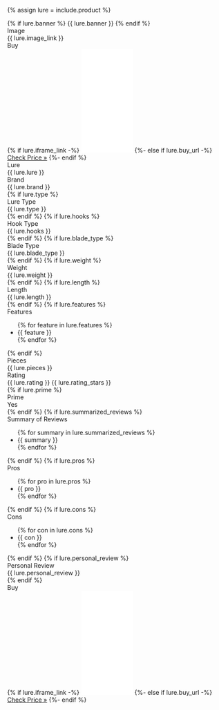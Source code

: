 {% assign lure = include.product %}
<div class="comparison-table">
  {% if lure.banner %}
  <span class="banner {{ lure.banner_class }}">{{ lure.banner }}</span>
  {% endif %}
  <div class="row">
    <div class="head">Image</div>
    <div class="data">{{ lure.image_link }}</div>
  </div>
  <div class="row">
    <div class="head">Buy</div>
    <div class="data">
    {% if lure.iframe_link -%}
      <iframe sandbox="allow-popups allow-scripts allow-modals allow-forms allow-same-origin" style="width:120px;height:240px;" marginwidth="0" marginheight="0" scrolling="no" frameborder="0" src="{{ lure.iframe_link }}"></iframe>
    {%- else if lure.buy_url -%}
      <a class="btn btn-accent" href="{{ lure.buy_url }}" role="button">Check Price »</a>
    {%- endif %}
    </div>
  </div>
  <div class="row">
    <div class="head">Lure</div>
    <div class="data">{{ lure.lure }}</div>
  </div>
  <div class="row">
    <div class="head">Brand</div>
    <div class="data">{{ lure.brand }}</div>
  </div>
  {% if lure.type %}
  <div class="row">
    <div class="head">Lure Type</div>
    <div class="data">{{ lure.type }}</div>
  </div>
  {% endif %}
  {% if lure.hooks %}
  <div class="row">
    <div class="head">Hook Type</div>
    <div class="data">{{ lure.hooks }}</div>
  </div>
  {% endif %}
  {% if lure.blade_type %}
  <div class="row">
    <div class="head">Blade Type</div>
    <div class="data">{{ lure.blade_type }}</div>
  </div>
  {% endif %}
  {% if lure.weight %}
  <div class="row">
    <div class="head">Weight</div>
    <div class="data">{{ lure.weight }}</div>
  </div>
  {% endif %}
  {% if lure.length %}
  <div class="row">
    <div class="head">Length</div>
    <div class="data">{{ lure.length }}</div>
  </div>
  {% endif %}
  {% if lure.features %}
  <div class="row">
    <div class="head">Features</div>
    <div class="data">
      <ul>
        {% for feature in lure.features %}
        <li>{{ feature }}</li>
        {% endfor %}
      </ul>
    </div>
  </div>
  {% endif %}
  <div class="row">
    <div class="head">Pieces</div>
    <div class="data">{{ lure.pieces }}</div>
  </div>
  <div class="row">
    <div class="head">Rating</div>
    <div class="data">{{ lure.rating }} {{ lure.rating_stars }}</div>
  </div>
  {% if lure.prime %}
  <div class="row">
    <div class="head">Prime</div>
    <div class="data">Yes</div>
  </div>
  {% endif %}
  {% if lure.summarized_reviews %}
  <div class="row">
    <div class="head">Summary of Reviews</div>
    <div class="data">
      <ul>
        {% for summary in lure.summarized_reviews %}
        <li>{{ summary }}</li>
        {% endfor %}
      </ul>
    </div>
  </div>
  {% endif %}
  {% if lure.pros %}
  <div class="row">
    <div class="head">Pros</div>
    <div class="data">
      <ul>
        {% for pro in lure.pros %}
        <li>{{ pro }}</li>
        {% endfor %}
      </ul>
    </div>
  </div>
  {% endif %}
  {% if lure.cons %}
  <div class="row">
    <div class="head">Cons</div>
    <div class="data">
      <ul>
        {% for con in lure.cons %}
        <li>{{ con }}</li>
        {% endfor %}
      </ul>
    </div>
  </div>
  {% endif %}
  {% if lure.personal_review %}
  <div class="row">
    <div class="head">Personal Review</div>
    <div class="data">{{ lure.personal_review }}</div>
  </div>
  {% endif %}
  <div class="row">
    <div class="head">Buy</div>
    <div class="data">
    {% if lure.iframe_link -%}
      <iframe sandbox="allow-popups allow-scripts allow-modals allow-forms allow-same-origin" style="width:120px;height:240px;" marginwidth="0" marginheight="0" scrolling="no" frameborder="0" src="{{ lure.iframe_link }}"></iframe>
    {%- else if lure.buy_url -%}
      <a class="btn btn-accent" href="{{ lure.buy_url }}" role="button">Check Price »</a>
    {%- endif %}
    </div>
  </div>
</div>